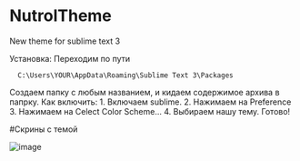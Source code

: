 # NutrolTheme
New theme for sublime text 3

Установка:
  Переходим по пути
  
	  C:\Users\YOUR\AppData\Roaming\Sublime Text 3\Packages


Создаем папку с любым названием, и кидаем содержимое архива в папрку.
Как включить:
	1. Включаем sublime.
	2. Нажимаем на Preference
	3. Нажимаем на Celect Color Scheme...
	4. Выбираем нашу тему.
	Готово!

#Скрины с темой

![image](https://user-images.githubusercontent.com/85965186/126050846-3e4f085a-546b-4f09-8c79-2fff5368e538.png)


